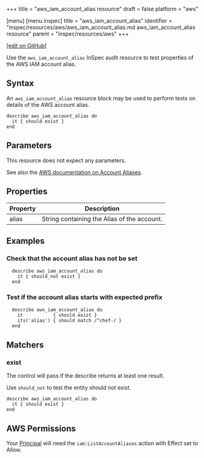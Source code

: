 +++
title = "aws_iam_account_alias resource"
draft = false
platform = "aws"

[menu]
  [menu.inspec]
    title = "aws_iam_account_alias"
    identifier = "inspec/resources/aws/aws_iam_account_alias.md aws_iam_account_alias resource"
    parent = "inspec/resources/aws"
+++

[\[edit on GitHub\]](https://github.com/inspec/inspec-aws/blob/master/docs/resources/aws_iam_account_alias.md)

Use the `aws_iam_account_alias` InSpec audit resource to test properties of the AWS IAM account alias.

## Syntax

An `aws_iam_account_alias` resource block may be used to perform tests on details of the AWS account alias.

    describe aws_iam_account_alias do
      it { should exist }
    end

## Parameters

This resource does not expect any parameters.

See also the [AWS documentation on Account Aliases](https://docs.aws.amazon.com/IAM/latest/UserGuide/console_account-alias.html).

## Properties

| Property | Description                                 |
| -------- | ------------------------------------------- |
| alias    | String containing the Alias of the account. |

## Examples

### Check that the account alias has not be set

      describe aws_iam_account_alias do
        it { should_not exist }
      end

### Test if the account alias starts with expected prefix

      describe aws_iam_account_alias do
        it           { should exist }
        its('alias') { should match /^chef-/ }
      end

## Matchers

### exist

The control will pass if the describe returns at least one result.

Use `should_not` to test the entity should not exist.

    describe aws_iam_account_alias do
      it { should exist }
    end

## AWS Permissions

Your [Principal](https://docs.aws.amazon.com/IAM/latest/UserGuide/intro-structure.html#intro-structure-principal) will need the `iam:ListAccountAliases` action with Effect set to Allow.
